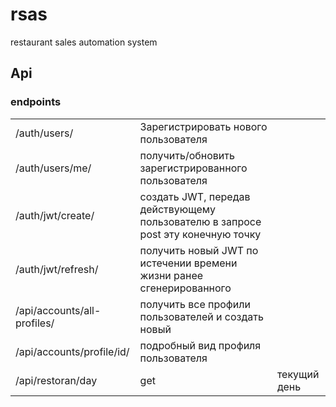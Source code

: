 # rsas
<span>restaurant sales automation system</span>

<h2>Api</h2>
<h3>endpoints</h3>
<table>
    <tr>
        <td>/auth/users/</td>
        <td>Зарегистрировать нового пользователя</td>
    </tr>
    <tr>
        <td>/auth/users/me/</td>
        <td>получить/обновить зарегистрированного пользователя</td>
    </tr>
    <tr>
        <td>/auth/jwt/create/</td>
        <td>создать JWT, передав действующему пользователю в запросе post эту конечную точку</td>
    </tr>
    <tr>
        <td>/auth/jwt/refresh/</td>
        <td>получить новый JWT по истечении времени жизни ранее сгенерированного</td>
    </tr>
    <tr>
        <td>/api/accounts/all-profiles/</td>
        <td>получить все профили пользователей и создать новый</td>
    </tr>
    <tr>
        <td>/api/accounts/profile/id/</td>
        <td>подробный вид профиля пользователя</td>
    </tr>
    <tr>
        <td>/api/restoran/day</td>
        <td>get</td>
        <td>текущий день</td>
    </tr>
</table>
